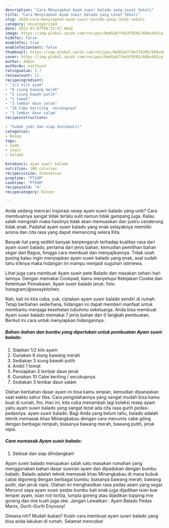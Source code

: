 ```yaml
---
description: "Cara Menyiapkan Ayam suwir balado yang Lezat Sekali"
title: "Cara Menyiapkan Ayam suwir balado yang Lezat Sekali"
slug: 1620-cara-menyiapkan-ayam-suwir-balado-yang-lezat-sekali
category: Uncategorized
date: 2022-07-07T09:53:57.464Z
image: https://img-global.cpcdn.com/recipes/0e05ab7fde3f9205/680x482cq70/ayam-suwir-balado-foto-resep-utama.jpg
hideToc: false
enableToc: true
enableTocContent: false
thumbnail: https://img-global.cpcdn.com/recipes/0e05ab7fde3f9205/680x482cq70/ayam-suwir-balado-foto-resep-utama.jpg
cover: https://img-global.cpcdn.com/recipes/0e05ab7fde3f9205/680x482cq70/ayam-suwir-balado-foto-resep-utama.jpg
author: Admin
authorAv: notfound
ratingvalue: 3.7
reviewcount: 12
recipeingredient:
- "1/2 kilo ayam"
- "6 siung bawang merah"
- "3 siung bawah putih"
- "1 tomat"
- "3 lembar daun jeruk"
- "10 Cabe keriting  secukupnya"
- "3 lembar daun salam"
recipeinstructions:

- "Sudah jadi dan siap dinikmati!"
categories:
- Resep
tags:
- ayam
- suwir
- balado

katakunci: ayam suwir balado 
nutrition: 100 calories
recipecuisine: Indonesian
preptime: "PT24M"
cooktime: "PT56M"
recipeyield: "4"
recipecategory: Dinner

---
```





Anda sedang mencari inspirasi resep ayam suwir balado yang unik? Cara membuatnya sangat tidak terlalu sulit namun tidak gampang juga. Kalau salah mengolah maka hasilnya tidak akan memuaskan dan justru cenderung tidak enak. Padahal ayam suwir balado yang enak selayaknya memiliki aroma dan cita rasa yang dapat memancing selera Kita.





Banyak hal yang sedikit banyak berpengaruh terhadap kualitas rasa dari ayam suwir balado, pertama dari jenis bahan, kemudian pemilihan bahan segar dan Bagus, hingga cara membuat dan menyajikannya. Tidak usah pusing kalau ingin menyiapkan ayam suwir balado yang enak,      asal sudah tahu triknya maka hidangan ini mampu menjadi suguhan istimewa.














Lihat juga cara membuat Ayam suwir pete Balado dan masakan sehari-hari lainnya. Dengan memakai Cookpad, kamu menyetujui Kebijakan Cookie dan Ketentuan Pemakaian. Ayam suwir balado jeruk. foto: Instagram/@sessykitchen.






Nah, kali ini kita coba, yuk, ciptakan ayam suwir balado sendiri di rumah. Tetap berbahan sederhana, hidangan ini dapat memberi manfaat untuk membantu menjaga kesehatan tubuhmu sekeluarga. Anda bisa membuat Ayam suwir balado memakai 7 jenis bahan dan 0 langkah pembuatan. Berikut ini cara untuk menyiapkan hidangannya.

<!--inarticleads1-->

##### Bahan-bahan dan bumbu yang diperlukan untuk pembuatan Ayam suwir balado:

1. Siapkan 1/2 kilo ayam
1. Gunakan 6 siung bawang merah
1. Sediakan 3 siung bawah putih
1. Ambil 1 tomat
1. Persiapkan 3 lembar daun jeruk
1. Gunakan 10 Cabe keriting / secukupnya
1. Sediakan 3 lembar daun salam


Olahan berbahan dasar ayam ini bisa kamu simpan, kemudian dipanaskan saat waktu sahur tiba. Cara pengolahannya yang sangat mudah bisa kamu buat di rumah, lho. Hari ini, kita coba menambah lagi koleksi resep ayam yaitu ayam suwir balado yang sangat lezat ada cita rasa gurih pedas-pedasnya. ayam suwir balado. Bagi Anda yang belum tahu, balado adalah teknik memasak khas Minangkabau dengan cara menumis cabe giling dengan berbagai rempah, biasanya bawang merah, bawang putih, jeruk nipis. 

<!--inarticleads2-->

##### Cara memasak Ayam suwir balado:


1. Selesai dan siap dihidangkan!

Ayam suwir balado merupakan salah satu masakan rumahan yang menggunakan bahan dasar suwiran ayam dan dipadukan dengan bumbu balado. Balado adalah teknik memasak khas Minangkabau di mana bubuk cabai digoreng dengan berbagai bumbu, biasanya bawang merah, bawang putih, dan jeruk nipis. Olahan ini menghasilkan rasa pedas asam yang segar. Menurut saya ayam suwir pedas bumbu bali enak juga dijadikan isian kue lemper ayam, isian roti tortila, lumpia goreng atau dijadikan topping mie goreng dan mie kuah juga oke. Jangan Lewatkan : Ayam Balado Pedas Manis, Gurih-Gurih Enyoooy! 

Gimana nih? Mudah bukan? Itulah cara membuat ayam suwir balado yang bisa anda lakukan di rumah. Selamat mencoba!
